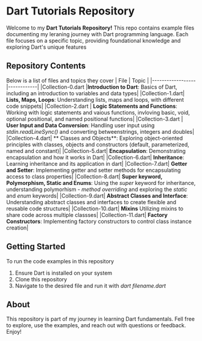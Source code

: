 # Dart Tutorials Repository
Welcome to my **Dart Tutorials Repository!** This repo contains example files documenting my leraning journey with Dart programming language. Each file focuses on a specific topic, providing foundational knowledge and exploring Dart's unique features

## Repository Contents
Below is a list of files and topics they cover
|     File        |      Topic   |
|------------------|------------|
|Collection-0.dart  |**Introduction to Dart**: Basics of Dart, including an introduction to variables and data types|
|Collection-1.dart| **Lists, Maps, Loops**: Understanding lists, maps and loops, with different code snippets|
|Collection-2.dart | **Logic Statements and Functions**: Working with logic statements and vaious functions, invloving basic, void, optional positional, and named positional functions|
|Collection-3.dart | **User Input and Data Conversion**: Handling user input using *stdin.readLineSync()* and converting betweenstrings, integers and doubles|
|Collection-4.dart| ** Classes and Objects**: Exploring object-oriented principles with classes, objects and constructors (default, parameterized, named  and constant)|
|Collection-5.dart| **Encapsulation**: Demonstrating encapsulation and how it works in Dart|
|Collection-6.dart| **Inheritance**: Learning inheritance and its application in dart|
|Collection-7.dart| **Getter and Setter**: Implementing getter and setter methods for encapsulating access to class properties|
|Collection-8.dart| **Super keyword, Polymorphism, Static and Enums**: Using the *super* keyword for inheritance, understanding polymorhism - *method overriding* and exploring the *static* and *enum* keywords|
|Collection-9.dart| **Abstract Classes and Interface**: Understanding abstract classes and interfaces to create flexible and reusable code structures|
|Collection-10.dart| **Mixins** Utilizing mixins to share code across multiple classses|
|Collection-11.dart| **Factory Constructors**: Implementing factory constructors to control class instance creation|

## Getting Started
To run the code examples in this repository
1. Ensure Dart is installed on your system
2. Clone this repository
3. Navigate to the desired file and run it with *dart filename.dart*

## About 
This repository is part of my journey in learning Dart fundamentals. Fell free to explore, use the examples, and reach out with questions or feedback. Enjoy!

